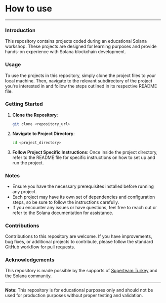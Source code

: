 # How to use

---

### Introduction

This repository contains projects coded during an educational Solana workshop. These projects are designed for learning purposes and provide hands-on experience with Solana blockchain development.

### Usage

To use the projects in this repository, simply clone the project files to your local machine. Then, navigate to the relevant subdirectory of the project you're interested in and follow the steps outlined in its respective README file.

### Getting Started

1. **Clone the Repository**:
    ```bash
    git clone <repository_url>
    ```

2. **Navigate to Project Directory**:
    ```bash
    cd <project_directory>
    ```

3. **Follow Project Specific Instructions**:
    Once inside the project directory, refer to the README file for specific instructions on how to set up and run the project.

### Notes

- Ensure you have the necessary prerequisites installed before running any project.
- Each project may have its own set of dependencies and configuration steps, so be sure to follow the instructions carefully.
- If you encounter any issues or have questions, feel free to reach out or refer to the Solana documentation for assistance.

### Contributions

Contributions to this repository are welcome. If you have improvements, bug fixes, or additional projects to contribute, please follow the standard GitHub workflow for pull requests.


### Acknowledgements

This repository is made possible by the supports of [Superteam Turkey](https://tr.superteam.fun/) and the Solana community.

---
**Note**: This repository is for educational purposes only and should not be used for production purposes without proper testing and validation.
